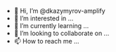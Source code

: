 - 👋 Hi, I’m @dkazymyrov-amplify
- 👀 I’m interested in ...
- 🌱 I’m currently learning ...
- 💞️ I’m looking to collaborate on ...
- 📫 How to reach me ...

<!---
dkazymyrov-amplify/dkazymyrov-amplify is a ✨ special ✨ repository because its `README.md` (this file) appears on your GitHub profile.
You can click the Preview link to take a look at your changes.
--->
